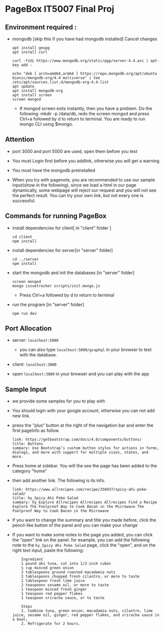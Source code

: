 # PageBox IT5007 Final Proj
## Environment required :
- mongodb [skip this if you have had mongodb installed]
Cancel changes
    ```
    apt install gnupg
    apt install curl

    curl -fsSL https://www.mongodb.org/static/pgp/server-4.4.asc | apt-key add -

    echo "deb [ arch=amd64,arm64 ] https://repo.mongodb.org/apt/ubuntu bionic/mongodb-org/4.4 multiverse" | tee /etc/apt/sources.list.d/mongodb-org-4.4.list 
    apt update
    apt install mongodb-org
    apt install screen
    screen mongod
    ```

    - If mongod screen exits instantly, then you have a problem. Do the following: mkdir -p /data/db, redo the screen mongod and press Ctrl+a followed by d to return to terminal. You are ready to run mongo CLI using $mongo.
## Attention

- port 3000 and port 5000 are used, open them before you test

- You must Login first before you addlink, otherwise you will get a warning

- You must have the mongodb preinstalled

- When you try with pagenote, you are recommended to use our sample input(show in the following), since we load a html in our page dynamically, some webpage will reject our request and you will not see the perfect result. You can try your own link, but not every one is successful.



## Commands for running  PageBox

- install dependencies for client[ in "client" folder ]

    ```
    cd client 
    npm install
    ```

- install dependencies for server[in "server" folder]

    ```
    cd ../server
    npm install 
    ```

- start the mongodb and init the databases [in "server" folder]

    ```
    screen mongod
    mongo issuetracker scripts/init.mongo.js
    ```

    - Press Ctrl+a followed by d to return to terminal

- run the program [in "server" folder]
    ```
    npm run dev
    ```

## Port Allocation

- server: `localhost:5000`

    - you can also type `localhost:5000/graphql` in your browser to test with the database.

- client: `localhost:3000`

- open `localhost:3000` in your browser and you can play with the app

## Sample Input

- we provide some samples for you to play with

- You should login with your google account, otherwise you can not add new link.

- press the "plus" button  at the right of the navigation bar and enter the first pageInfo as follow.

    ```
    link: https://getbootstrap.com/docs/4.0/components/buttons/
    title: Buttons
    summary: Use Bootstrap’s custom button styles for actions in forms, dialogs, and more with support for multiple sizes, states, and more.
    ```

- Press home at sidebar. You will the see the page has been added to the category "home"

- then add another link. The following is its info.
    ```
    link: https://www.allrecipes.com/recipe/256937/spicy-ahi-poke-salad/
    title: hy_Spicy Ahi Poke Salad
    summary: hy_Explore Allrecipes Allrecipes Allrecipes Find a Recipe Explore The Foolproof Way to Cook Bacon in the Microwave The Foolproof Way to Cook Bacon in the Microwave
    ```

- If you want to change the summary and title you made before, click the pencil-like button of the panel and you can make your change

- If you want to make some notes to the page you added, you can click the "open" link on the panel. for example, you can add the following note to the `hy_Spicy Ahi Poke Salad` page, click the "open", and on the right text input, paste the following: 

    ```
        Ingredient
        1 pound ahi tuna, cut into 1/2-inch cubes
        ¼ cup minced green onion
        2 tablespoons ground roasted macadamia nuts
        2 tablespoons chopped fresh cilantro, or more to taste
        1 tablespoon fresh lime juice
        2 teaspoons sesame oil, or more to taste
        1 teaspoon minced fresh ginger
        1 teaspoon red pepper flakes
        1 teaspoon sriracha sauce, or to taste
        
        Steps
        1. Combine tuna, green onion, macadamia nuts, cilantro, lime juice, sesame oil, ginger, red pepper flakes, and sriracha sauce in a bowl; 
        2. Refrigerate for 2 hours.
    ```

